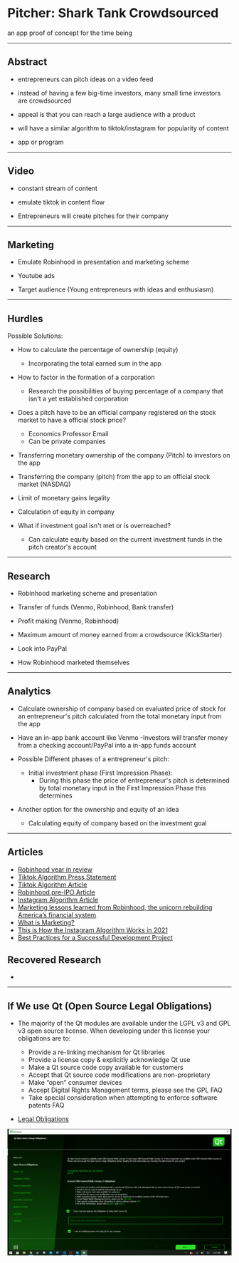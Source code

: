 # Pitcher: Shark Tank Crowdsourced

an app proof of concept for the time being

--- 

## Abstract

- entrepreneurs can pitch ideas on a video feed

- instead of having a few big-time investors, many small time investors are crowdsourced

- appeal is that you can reach a large audience with a product

- will have a similar algorithm to tiktok/instagram for popularity of content

- app or program

---

## Video

- constant stream of content

- emulate tiktok in content flow 

- Entrepreneurs will create pitches for their company

---

## Marketing

- Emulate Robinhood in presentation and marketing scheme

- Youtube ads

- Target audience (Young entrepreneurs with ideas and enthusiasm)

---

## Hurdles

Possible Solutions:

- How to calculate the percentage of ownership (equity)
    - Incorporating the total earned sum in the app 
    
- How to factor in the formation of a corporation
    - Research the possibilities of buying percentage of a company that isn't a yet established corporation
    
- Does a pitch have to be an official company registered on the stock market to have a official stock price?
    - Economics Professor Email
    - Can be private companies
    
- Transferring monetary ownership of the company (Pitch) to investors on the app

- Transferring the company (pitch) from the app to an official stock market (NASDAQ)

- Limit of monetary gains legality

- Calculation of equity in company 

- What if investment goal isn't met or is overreached?
    - Can calculate equity based on the current investment funds in the pitch creator's account

---

## Research

- Robinhood marketing scheme and presentation

- Transfer of funds (Venmo, Robinhood, Bank transfer)

- Profit making (Venmo, Robinhood)

- Maximum amount of money earned from a crowdsource (KickStarter)

- Look into PayPal

- How Robinhood marketed themselves

---

## Analytics

- Calculate ownership of company based on evaluated price of stock for an entrepreneur's pitch calculated from the total monetary input from the app

- Have an in-app bank account like Venmo
    -Investors will transfer money from a checking account/PayPal into a in-app funds account

- Possible Different phases of a entrepreneur's pitch:
    - Initial investment phase (First Impression Phase): 
        - During this phase the price of entrepreneur's pitch is determined by total monetary input in the First Impression Phase this determines

- Another option for the ownership and equity of an idea
    - Calculating equity of company based on the investment goal

--- 

## Articles

- [Robinhood year in review](https://blog.robinhood.com/news/2020/12/21/a-year-in-review)
- [Tiktok Algorithm Press Statement](https://newsroom.tiktok.com/en-us/how-tiktok-recommends-videos-for-you/)
- [Tiktok Algorithm Article](https://later.com/blog/tiktok-algorithm/) 
- [Robinhood pre-IPO Article](https://learn.robinhood.com/articles/6UsdUrlnUvxiDpDT4D2bup/what-is-an-initial-public-offering-ipo/)
- [Instagram Algorithm Article](https://later.com/blog/how-instagram-algorithm-works/)
- [Marketing lessons learned from Robinhood, the unicorn rebuilding America’s financial system](https://rkmac.medium.com/marketing-lessons-learned-from-robinhood-the-unicorn-rebuilding-americas-financial-system-b097f0df561)
- [What is Marketing?](https://learn.robinhood.com/articles/74IOxhnIOm754n4ML7bGY8/what-is-marketing/)
- [This is How the Instagram Algorithm Works in 2021](https://later.com/blog/how-instagram-algorithm-works/)
- [Best Practices for a Successful Development Project](https://resources.qt.io/development-topic-getting-started-with-qt/white-paper-best-practices-for-a-successful-development-project)

## Recovered Research 

-

---

## If We use Qt (Open Source Legal Obligations)

- The majority of the Qt modules are available under the LGPL v3 and GPL v3 open source license. When developing under this license your obligations are to:
    - Provide a re-linking mechanism for Qt libraries
    - Provide a license copy & explicitly acknowledge Qt use
    - Make a Qt source code copy available for customers
    - Accept that Qt source code modifications are non-proprietary
    - Make “open” consumer devices
    - Accept Digital Rights Management terms, please see the GPL FAQ
    - Take special consideration when attempting to enforce software patents FAQ

- [Legal Obligations](https://www.qt.io/licensing/open-source-lgpl-obligations)

![Legal Obligations](Resources/obligations.png)
